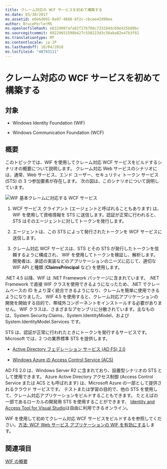 ```yaml
---
title: クレーム対応の WCF サービスを初めて構築する
ms.date: 03/30/2017
ms.assetid: e0e6d091-9a97-4888-8f2c-cbcee42d90ee
author: BrucePerlerMS
ms.openlocfilehash: e6324087afa62f276766c733284dc69e425b89bc
ms.sourcegitcommit: 69229651598b427c550223d3c58aba82e47b3f82
ms.translationtype: MT
ms.contentlocale: ja-JP
ms.lasthandoff: 10/04/2018
ms.locfileid: "48793111"
---
```

# <a name="building-my-first-claims-aware-wcf-service"></a>クレーム対応の WCF サービスを初めて構築する
## <a name="applies-to"></a>対象  
  
-   Windows Identity Foundation (WIF)  
  
-   Windows Communication Foundation (WCF)  
  
## <a name="overview"></a>概要  
 このトピックでは、WIF を使用してクレーム対応 WCF サービスをビルドするシナリオの概要について説明します。 クレーム対応 Web サービスのシナリオには、通常、Web サービス、エンド ユーザー、セキュリティ トークン サービス (STS) の 3 つ参加要素が存在します。 次の図は、このシナリオについて説明しています。  
  
 ![WIF 基本クレームに対応する WCF サービス](../../../docs/framework/security/media/wifbasicclaimsawarewcfservice.gif "WIFBasicClaimsAwareWCFService")  
  
1.  WCF サービス クライアント (エージェントと呼ばれることもあります) は、WIF を使用して資格情報を STS に送信します。認証が正常に行われると、STS はそのエージェントに対してトークンを発行します。  
  
2.  エージェントは、この STS によって発行されたトークンを WCF サービスに送信します。  
  
3.  クレーム対応 WCF サービスは、STS とその STS が発行したトークンを信頼するように構成され、 WIF を使用してトークンを検証し、解析します。 開発者は、承認の実装などのアプリケーションのニーズに応じて、適切な WIF API と種類 (**ClaimsPrincipal** など) を使用します。  
  
 .NET 4.5 以降、WIF は .NET Framework パッケージに含まれています。 .NET Framework で直接 WIF クラスを使用できるようになったため、.NET でクレームベースの ID をより深く統合できるようになり、クレームを簡単に使用できるようになりました。 WIF 4.5 を使用すると、クレーム対応アプリケーションの開発を開始する目的で、帯域外コンポーネントをインストールする必要がありません。 WIF クラスは、さまざまなアセンブリに分散されています。主なものは、System.Security.Claims、System.IdentityModel、および System.IdentityModel.Services です。  
  
 STS は、認証が正常に行われたときにトークンを発行するサービスです。 Microsoft では、2 つの業界標準 STS を提供します。  
  
-   [Active Directory フェデレーション サービス (AD FS) 2.0](https://go.microsoft.com/fwlink/?LinkID=247516)
  
-   [Windows Azure の Access Control Service (ACS)](https://go.microsoft.com/fwlink/?LinkID=247517)
  
 AD FS 2.0 は、Windows Server R2 に含まれており、設置型シナリオの STS として使用できます。 Azure Active Directory アクセス制御 (Access Control Service または ACS とも呼ばれます) は、Microsoft Azure の一部として提供されるクラウド サービスです。 テストまたは学習の目的で、他の STS を使用して、クレーム対応アプリケーションをビルドすることもできます。 たとえばの一部であるローカルの開発用 STS を使用することができます、 [Identity and Access Tool for Visual Studio](https://go.microsoft.com/fwlink/?LinkID=245849)は自由に利用できるオンライン。  
  
 WIF を使用して初めてクレーム対応 WCF サービスをビルドするを参照してください。[方法: WCF Web サービス アプリケーションの WIF を有効にする](../../../docs/framework/security/how-to-enable-wif-for-a-wcf-web-service-application.md)します。
  
## <a name="see-also"></a>関連項目  
 [WIF の概要](../../../docs/framework/security/getting-started-with-wif.md)
